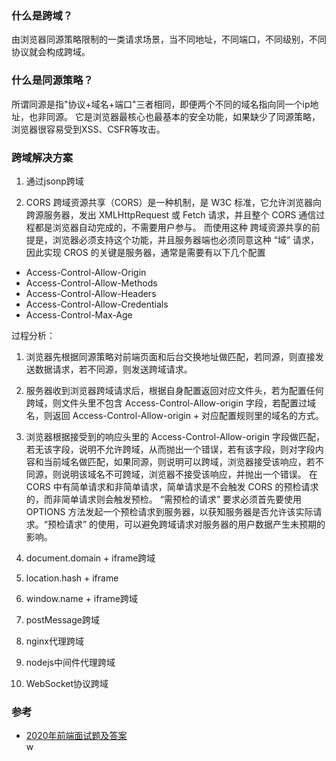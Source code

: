 ### 什么是跨域？  
由浏览器同源策略限制的一类请求场景，当不同地址，不同端口，不同级别，不同协议就会构成跨域。  

### 什么是同源策略？  
所谓同源是指"协议+域名+端口"三者相同，即便两个不同的域名指向同一个ip地址，也非同源。
它是浏览器最核心也最基本的安全功能，如果缺少了同源策略，浏览器很容易受到XSS、CSFR等攻击。

### 跨域解决方案  
1. 通过jsonp跨域

2. CORS
跨域资源共享（CORS）是一种机制，是 W3C 标准，它允许浏览器向跨源服务器，发出 XMLHttpRequest 或 Fetch 请求，并且整个 CORS 通信过程都是浏览器自动完成的，不需要用户参与。
而使用这种 跨域资源共享的前提是，浏览器必须支持这个功能，并且服务器端也必须同意这种 “域” 请求，因此实现 CROS 的关键是服务器，通常是需要有以下几个配置

- Access-Control-Allow-Origin  
- Access-Control-Allow-Methods  
- Access-Control-Allow-Headers  
- Access-Control-Allow-Credentials  
- Access-Control-Max-Age  

过程分析：
1. 浏览器先根据同源策略对前端页面和后台交换地址做匹配，若同源，则直接发送数据请求，若不同源，则发送跨域请求。
2. 服务器收到浏览器跨域请求后，根据自身配置返回对应文件头，若为配置任何跨域，则文件头里不包含 Access-Control-Allow-origin 字段，若配置过域名，则返回 Access-Control-Allow-origin + 对应配置规则里的域名的方式。
3. 浏览器根据接受到的响应头里的 Access-Control-Allow-origin 字段做匹配，若无该字段，说明不允许跨域，从而抛出一个错误，若有该字段，则对字段内容和当前域名做匹配，如果同源，则说明可以跨域，浏览器接受该响应，若不同源，则说明该域名不可跨域，浏览器不接受该响应，并抛出一个错误。
在 CORS 中有简单请求和非简单请求，简单请求是不会触发 CORS 的预检请求的，而非简单请求则会触发预检。
“需预检的请求” 要求必须首先要使用 OPTIONS 方法发起一个预检请求到服务器，以获知服务器是否允许该实际请求。“预检请求” 的使用，可以避免跨域请求对服务器的用户数据产生未预期的影响。  

3. document.domain + iframe跨域

4. location.hash + iframe

5. window.name + iframe跨域

6. postMessage跨域

7. nginx代理跨域

8. nodejs中间件代理跨域

9. WebSocket协议跨域

### 参考  
- [2020年前端面试题及答案](https://blog.csdn.net/raleway/article/details/104268283)  
w
